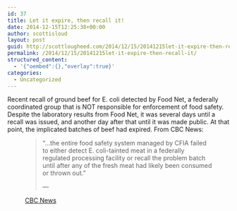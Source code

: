```yaml
---
id: 37
title: Let it expire, then recall it!
date: 2014-12-15T12:25:38+00:00
author: scottisloud
layout: post
guid: http://scottlougheed.com/2014/12/15/20141215let-it-expire-then-recall-it/
permalink: /2014/12/15/20141215let-it-expire-then-recall-it/
structured_content:
  - '{"oembed":{},"overlay":true}'
categories:
  - Uncategorized
---
```

<span>Recent recall of ground beef for E. coli detected by Food Net, a federally coordinated group that is NOT responsible for enforcement of food safety. Despite the laboratory results from Food Net, it was several days until a recall was issued, and another day after that until it was made public. At that point, the implicated batches of beef had expired.&nbsp;</span>From CBC News:<figure> 

> <span>&#8220;</span>&#8230;the entire food safety system managed by CFIA failed to either detect E. coli-tainted meat in a federally regulated processing facility or recall the problem batch until after any of the fresh meat had likely been consumed or thrown out.<span>&#8221;</span> <figcaption class="source">&mdash; 

[CBC News](http://www.cbc.ca/news/canada/e-coli-tainted-beef-recalled-days-after-meat-tested-positive-1.2873029?cmp=rss)</figcaption> </figure>